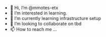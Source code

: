 - 👋 Hi, I’m @mmotes-etx
- 👀 I’m interested in learning.
- 🌱 I’m currently learning infrastructure setup
- 💞️ I’m looking to collaborate on tbd
- 📫 How to reach me ...

<!---
mmotes-etx/mmotes-etx is a ✨ special ✨ repository because its `README.md` (this file) appears on your GitHub profile.
You can click the Preview link to take a look at your changes.
--->
